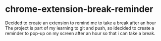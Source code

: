 # chrome-extension-break-reminder
Decided to create an extension to remind me to take a break after an hour
The project is part of my learning to git and push, so idecided to create a reminder to pop-up on my screen after an hour so that i can take a break.
